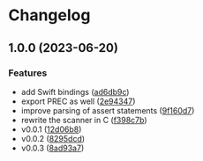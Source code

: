 # Changelog

## 1.0.0 (2023-06-20)


### Features

* add Swift bindings ([ad6db9c](https://github.com/amaanq/tree-sitter-starlark/commit/ad6db9cadfc04a5b3c1b63524cd89a2ad1f5ba1c))
* export PREC as well ([2e94347](https://github.com/amaanq/tree-sitter-starlark/commit/2e94347f71147c268a4c5c0ce188be8baf2fce5a))
* improve parsing of assert statements ([9f160d7](https://github.com/amaanq/tree-sitter-starlark/commit/9f160d760a78c0eb1b736ae3939a371dc9d4bbdc))
* rewrite the scanner in C ([f398c7b](https://github.com/amaanq/tree-sitter-starlark/commit/f398c7bab73d40834563ffdaf3f46ee0a2cb49d9))
* v0.0.1 ([12d06b8](https://github.com/amaanq/tree-sitter-starlark/commit/12d06b805a0bd2048590e11a19b93f7aef270d0b))
* v0.0.2 ([8295dcd](https://github.com/amaanq/tree-sitter-starlark/commit/8295dcda16356a584a42420c5aa4d447c8fbaa1d))
* v0.0.3 ([8ad93a7](https://github.com/amaanq/tree-sitter-starlark/commit/8ad93a74c2a880bc16325affba3cc66c14bb2bde))
